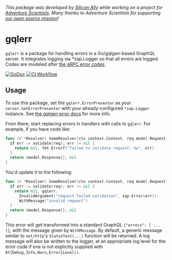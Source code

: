 _This package was developed by [Silicon Ally](https://siliconally.org) while
working on a project for  [Adventure Scientists](https://adventurescientists.org).
Many thanks to Adventure Scientists for supporting [our open source
mission](https://siliconally.org/policies/open-source/)!_

# gqlerr

`gqlerr` is a package for handling errors in a Go/gqlgen-based GraphQL server.
It integrates logging via *zap.Logger so that all errors are logged. Codes are
modeled after
[the gRPC error codes](https://pkg.go.dev/google.golang.org/grpc/codes).

[![GoDoc](https://pkg.go.dev/badge/github.com/Silicon-Ally/gqlerr?status.svg)](https://pkg.go.dev/github.com/Silicon-Ally/gqlerr?tab=doc)
[![CI Workflow](https://github.com/Silicon-Ally/gqlerr/actions/workflows/test.yml/badge.svg)](https://github.com/Silicon-Ally/gqlerr/actions?query=branch%3Amain)

## Usage

To use this package, set the `gqlerr.ErrorPresenter` as your
`server.SetErrorPresenter` with your already-configured `*zap.Logger` instance.
See [the gqlgen error docs](https://gqlgen.com/reference/errors/) for more
info.

From there, start replacing errors in handlers with calls to `gqlerr`. For
example, if you have code like:

```go
func (r *Resolver) SomeResolver(ctx context.Context, req model.Request) (*model.Response, error) {
  if err := validate(req); err != nil {
    return nil, fmt.Errorf("failed to validate request: %w", err)
  }
  return &model.Response{}, nil
}
```

You'd update it to the following:

```go
func (r *Resolver) SomeResolver(ctx context.Context, req model.Request) (*model.Response, error) {
  if err := validate(req); err != nil {
    return nil, gqlerr.
      InvalidArgument("request failed validation", zap.Error(err)).
      WithMessage("invalid request")
  }
  return &model.Response{}, nil
}
```

This error will get transformed into a standard GraphQL `{"errors": [ ... ]}`,
with the message given by `WithMessage`. By default, a generic message similar
to `net/http`'s `StatusText(...)` function will be returned. A log message will
also be written to the logger, at an appropriate log level for the error code
if one is not explicitly supplied with `At{Debug,Info,Warn,Error}Level()`.
